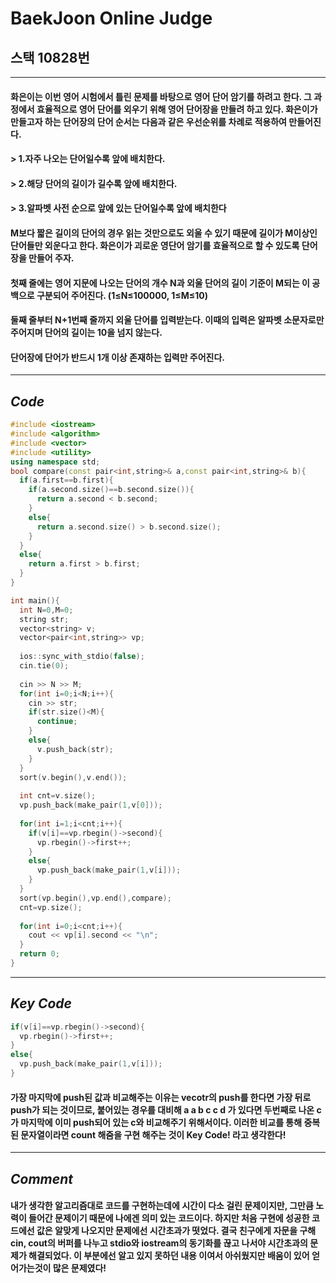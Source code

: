 # **BaekJoon Online Judge**
## 스택 10828번
---
#### 화은이는 이번 영어 시험에서 틀린 문제를 바탕으로 영어 단어 암기를 하려고 한다. 그 과정에서 효율적으로 영어 단어를 외우기 위해 영어 단어장을 만들려 하고 있다. 화은이가 만들고자 하는 단어장의 단어 순서는 다음과 같은 우선순위를 차례로 적용하여 만들어진다.

#### > 1.자주 나오는 단어일수록 앞에 배치한다.
#### > 2.해당 단어의 길이가 길수록 앞에 배치한다.
#### > 3.알파벳 사전 순으로 앞에 있는 단어일수록 앞에 배치한다
#### M보다 짧은 길이의 단어의 경우 읽는 것만으로도 외울 수 있기 때문에 길이가 M이상인 단어들만 외운다고 한다. 화은이가 괴로운 영단어 암기를 효율적으로 할 수 있도록 단어장을 만들어 주자.

#### 첫째 줄에는 영어 지문에 나오는 단어의 개수 N과 외울 단어의 길이 기준이 M되는 이 공백으로 구분되어 주어진다. (1≤N≤100000, 1≤M≤10)
#### 둘째 줄부터 N+1번째 줄까지 외울 단어를 입력받는다. 이때의 입력은 알파벳 소문자로만 주어지며 단어의 길이는 10을 넘지 않는다.
#### 단어장에 단어가 반드시 1개 이상 존재하는 입력만 주어진다.
---
## **_Code_**
```cpp
#include <iostream>
#include <algorithm>
#include <vector>
#include <utility>
using namespace std;
bool compare(const pair<int,string>& a,const pair<int,string>& b){           //sort함수 compare함수 재정립
  if(a.first==b.first){                                                     
    if(a.second.size()==b.second.size()){                                       
      return a.second < b.second;                                            //반복횟수가 같고 단어의 길이도 같다면 알파벳순으로 return 
    }
    else{
      return a.second.size() > b.second.size();                              //반복횟수만 같다면 단어의 길이가 긴순으로 return
    }
  }
  else{
    return a.first > b.first;                                                //반복횟수가 같지 않다면 많이 반복한 순으로 return
  }
}

int main(){
  int N=0,M=0;
  string str;
  vector<string> v;
  vector<pair<int,string>> vp;
  
  ios::sync_with_stdio(false);                                               //stdio와 iostream의 동기화를 끊어 독립적인 버퍼를 갖게해 실행속도를 개선해준다.
  cin.tie(0);                                                                //cin과 cout의 tie를 풀어서 속도를 개선해준다.
  
  cin >> N >> M;
  for(int i=0;i<N;i++){
    cin >> str;
    if(str.size()<M){                                                        //길이가 애초에 M 미만이라면 vecotor에 저장해주지 않는다.
      continue;
    }
    else{
      v.push_back(str);
    }
  }  
  sort(v.begin(),v.end());                                                   //같은 문자열이 붙어있도록 정렬을 한번 해준다.
  
  int cnt=v.size();
  vp.push_back(make_pair(1,v[0]));                                           //초기값으로 가장 앞의 값과 횟수를 pair vector에 push 해준다.
  
  for(int i=1;i<cnt;i++){
    if(v[i]==vp.rbegin()->second){                                           //해당 값이 가장 마지막에 push된 pair vector의 값과 같다면 해당 pair vector의 first에 있는 반복횟수 값을 증가시켜준다.
      vp.rbegin()->first++;
    }
    else{
      vp.push_back(make_pair(1,v[i]));                                       //만약 없던 영단어라면 pair vector에 추가해준다.
    }
  }
  sort(vp.begin(),vp.end(),compare);                                         //push된 pair vector을 재정립해준 함수순으로 재정렬해준다.
  cnt=vp.size();
  
  for(int i=0;i<cnt;i++){
    cout << vp[i].second << "\n";                                            //각 단어를 정렬된 순서대로 출력해준다.
  }
  return 0;
}  
```
---
## **_Key Code_**
```cpp
if(v[i]==vp.rbegin()->second){                                           
  vp.rbegin()->first++;
}
else{
  vp.push_back(make_pair(1,v[i]));                                       
}
```
#### 가장 마지막에 push된 값과 비교해주는 이유는 vecotr의 push를 한다면 가장 뒤로 push가 되는 것이므로, 붙어있는 경우를 대비해 a a b c c d 가 있다면 두번째로 나온 c가 마지막에 이미 push되어 있는 c와 비교해주기 위해서이다. 이러한 비교를 통해 중복된 문자열이라면 count 해줌을 구현 해주는 것이 Key Code! 라고 생각한다!
---
## **_Comment_**
#### 내가 생각한 알고리즘대로 코드를 구현하는데에 시간이 다소 걸린 문제이지만, 그만큼 노력이 들어간 문제이기 때문에 나에겐 의미 있는 코드이다. 하지만 처음 구현에 성공한 코드에선 값은 알맞게 나오지만 문제에선 시간초과가 떳었다. 결국 친구에게 자문을 구해 cin, cout의 버퍼를 나누고 stdio와 iostream의 동기화를 끊고 나서야 시간초과의 문제가 해결되었다. 이 부분에선 알고 있지 못하던 내용 이여서 아쉬웠지만 배움이 있어 얻어가는것이 많은 문제였다!
